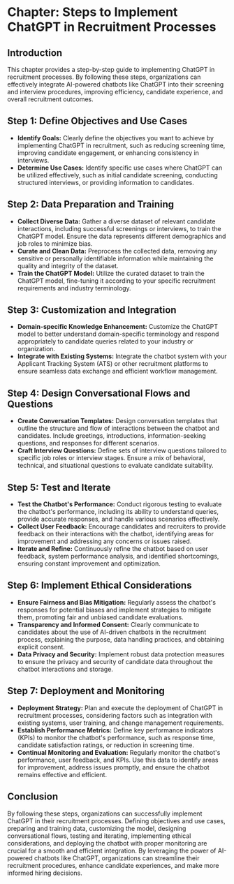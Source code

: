 Chapter: Steps to Implement ChatGPT in Recruitment Processes
============================================================

Introduction
------------

This chapter provides a step-by-step guide to implementing ChatGPT in recruitment processes. By following these steps, organizations can effectively integrate AI-powered chatbots like ChatGPT into their screening and interview procedures, improving efficiency, candidate experience, and overall recruitment outcomes.

Step 1: Define Objectives and Use Cases
---------------------------------------

* **Identify Goals:** Clearly define the objectives you want to achieve by implementing ChatGPT in recruitment, such as reducing screening time, improving candidate engagement, or enhancing consistency in interviews.
* **Determine Use Cases:** Identify specific use cases where ChatGPT can be utilized effectively, such as initial candidate screening, conducting structured interviews, or providing information to candidates.

Step 2: Data Preparation and Training
-------------------------------------

* **Collect Diverse Data:** Gather a diverse dataset of relevant candidate interactions, including successful screenings or interviews, to train the ChatGPT model. Ensure the data represents different demographics and job roles to minimize bias.
* **Curate and Clean Data:** Preprocess the collected data, removing any sensitive or personally identifiable information while maintaining the quality and integrity of the dataset.
* **Train the ChatGPT Model:** Utilize the curated dataset to train the ChatGPT model, fine-tuning it according to your specific recruitment requirements and industry terminology.

Step 3: Customization and Integration
-------------------------------------

* **Domain-specific Knowledge Enhancement:** Customize the ChatGPT model to better understand domain-specific terminology and respond appropriately to candidate queries related to your industry or organization.
* **Integrate with Existing Systems:** Integrate the chatbot system with your Applicant Tracking System (ATS) or other recruitment platforms to ensure seamless data exchange and efficient workflow management.

Step 4: Design Conversational Flows and Questions
-------------------------------------------------

* **Create Conversation Templates:** Design conversation templates that outline the structure and flow of interactions between the chatbot and candidates. Include greetings, introductions, information-seeking questions, and responses for different scenarios.
* **Craft Interview Questions:** Define sets of interview questions tailored to specific job roles or interview stages. Ensure a mix of behavioral, technical, and situational questions to evaluate candidate suitability.

Step 5: Test and Iterate
------------------------

* **Test the Chatbot's Performance:** Conduct rigorous testing to evaluate the chatbot's performance, including its ability to understand queries, provide accurate responses, and handle various scenarios effectively.
* **Collect User Feedback:** Encourage candidates and recruiters to provide feedback on their interactions with the chatbot, identifying areas for improvement and addressing any concerns or issues raised.
* **Iterate and Refine:** Continuously refine the chatbot based on user feedback, system performance analysis, and identified shortcomings, ensuring constant improvement and optimization.

Step 6: Implement Ethical Considerations
----------------------------------------

* **Ensure Fairness and Bias Mitigation:** Regularly assess the chatbot's responses for potential biases and implement strategies to mitigate them, promoting fair and unbiased candidate evaluations.
* **Transparency and Informed Consent:** Clearly communicate to candidates about the use of AI-driven chatbots in the recruitment process, explaining the purpose, data handling practices, and obtaining explicit consent.
* **Data Privacy and Security:** Implement robust data protection measures to ensure the privacy and security of candidate data throughout the chatbot interactions and storage.

Step 7: Deployment and Monitoring
---------------------------------

* **Deployment Strategy:** Plan and execute the deployment of ChatGPT in recruitment processes, considering factors such as integration with existing systems, user training, and change management requirements.
* **Establish Performance Metrics:** Define key performance indicators (KPIs) to monitor the chatbot's performance, such as response time, candidate satisfaction ratings, or reduction in screening time.
* **Continual Monitoring and Evaluation:** Regularly monitor the chatbot's performance, user feedback, and KPIs. Use this data to identify areas for improvement, address issues promptly, and ensure the chatbot remains effective and efficient.

Conclusion
----------

By following these steps, organizations can successfully implement ChatGPT in their recruitment processes. Defining objectives and use cases, preparing and training data, customizing the model, designing conversational flows, testing and iterating, implementing ethical considerations, and deploying the chatbot with proper monitoring are crucial for a smooth and efficient integration. By leveraging the power of AI-powered chatbots like ChatGPT, organizations can streamline their recruitment procedures, enhance candidate experiences, and make more informed hiring decisions.
